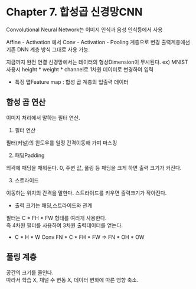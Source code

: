 Chapter 7. 합성곱 신경망CNN
===========================

Convolutional Neural Network는 이미지 인식과 음성 인식등에서 사용

Affine - Activation 에서 Conv - Activation - Pooling 계층으로 변경
출력계층에선 기존 DNN 계층 방식 그대로 사용 가능.

지금까지 완전 연결 신경망에서는 데이터의 형상Dimension이 무시된다.
ex) MNIST 사용시 height * weight * channel로 1차원 데이터로 변경하여 입력

+ 특징 맵Feature map : 합성 곱 계층의 입출력 데이터

## 합성 곱 연산

이미지 처리에서 말하는 필터 연산.

1. 필터 연산

필터(커널)의 윈도우를 일정 간격이동해 가며 마스킹

2. 패딩Padding

외곽에 패딩을 채워둔다. 0, 주변 값, 풀링 등 패딩을 크게 하면 출력 크기가 커진다.

3. 스트라이드

이동하는 위치의 간격을 말한다. 스트라이드를 키우면 출력크기가 작아진다.

+ 출력 크기는 패딩,스트라이드와 관계

필터는 C * FH * FW 형태를 여러개 사용한다.<br>
즉 4차원 필터를 사용하여 3차원 출력데이터를 얻는다.

+ C * H * W Conv FN * C * FH * FW => FN * OH * OW

## 풀링 계층

공간의 크기를 줄인다.<br>
따라서 학습 X, 채널 수 변동 X, 데이터 변화에 따른 영향 축소.

 

